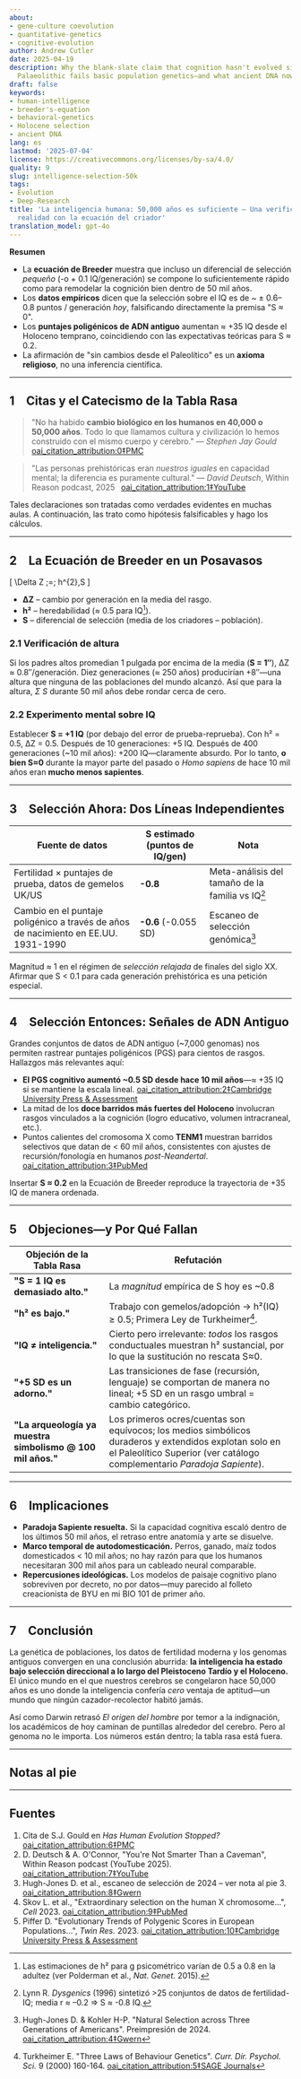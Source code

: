 ```yaml
---
about:
- gene-culture coevolution
- quantitative-genetics
- cognitive-evolution
author: Andrew Cutler
date: 2025-04-19
description: Why the blank-slate claim that cognition hasn't evolved since the Upper
  Palaeolithic fails basic population genetics—and what ancient DNA now shows.
draft: false
keywords:
- human-intelligence
- breeder's-equation
- behavioral-genetics
- Holocene selection
- ancient DNA
lang: es
lastmod: '2025-07-04'
license: https://creativecommons.org/licenses/by-sa/4.0/
quality: 9
slug: intelligence-selection-50k
tags:
- Evolution
- Deep-Research
title: 'La inteligencia humana: 50,000 años es suficiente — Una verificación de la
  realidad con la ecuación del criador'
translation_model: gpt-4o
---
```


**Resumen**

- La **ecuación de Breeder** muestra que incluso un diferencial de selección *pequeño* (-o + 0.1 IQ/generación) se compone lo suficientemente rápido como para remodelar la cognición bien dentro de 50 mil años.
- Los **datos empíricos** dicen que la selección sobre el IQ es de ~ ± 0.6–0.8 puntos / generación *hoy*, falsificando directamente la premisa "S ≈ 0".
- Los **puntajes poligénicos de ADN antiguo** aumentan ≈ +35 IQ desde el Holoceno temprano, coincidiendo con las expectativas teóricas para S ≈ 0.2.
- La afirmación de "sin cambios desde el Paleolítico" es un **axioma religioso**, no una inferencia científica.

---

## 1 Citas y el Catecismo de la Tabla Rasa

> "No ha habido **cambio biológico en los humanos en 40,000 o 50,000 años**. Todo lo que llamamos cultura y civilización lo hemos construido con el mismo cuerpo y cerebro." — *Stephen Jay Gould*  [oai_citation_attribution:0‡PMC](https://pmc.ncbi.nlm.nih.gov/articles/PMC3721656/)

> "Las personas prehistóricas eran *nuestros iguales* en capacidad mental; la diferencia es puramente cultural." — *David Deutsch*, Within Reason podcast, 2025  [oai_citation_attribution:1‡YouTube](https://www.youtube.com/watch?v=rpP9sqbQzjs)

Tales declaraciones son tratadas como verdades evidentes en muchas aulas. A continuación, las trato como hipótesis falsificables y hago los cálculos.

---

## 2 La Ecuación de Breeder en un Posavasos

\[
\Delta Z \;=\; h^{2}\,S
\]

- **ΔZ** – cambio por generación en la media del rasgo.
- **h²** – heredabilidad (≈ 0.5 para IQ[^1]).
- **S** – diferencial de selección (media de los criadores – población).

### 2.1 Verificación de altura
Si los padres altos promedian 1 pulgada por encima de la media (**S = 1″**), ΔZ ≈ 0.8″/generación. Diez generaciones (≈ 250 años) producirían +8″—una altura que ninguna de las poblaciones del mundo alcanzó. Así que para la altura, *Σ S* durante 50 mil años debe rondar cerca de cero.

### 2.2 Experimento mental sobre IQ
Establecer **S = +1 IQ** (por debajo del error de prueba-reprueba). Con h² = 0.5, ΔZ = 0.5. Después de 10 generaciones: +5 IQ. Después de 400 generaciones (~10 mil años): +200 IQ—claramente absurdo. Por lo tanto, **o bien S≈0** durante la mayor parte del pasado o *Homo sapiens* de hace 10 mil años eran **mucho menos sapientes**.

---

## 3 Selección Ahora: Dos Líneas Independientes

| Fuente de datos | S estimado (puntos de IQ/gen) | Nota |
|-----------------|-------------------------------|------|
| Fertilidad × puntajes de prueba, datos de gemelos UK/US | **-0.8** | Meta-análisis del tamaño de la familia vs IQ[^2] |
| Cambio en el puntaje poligénico a través de años de nacimiento en EE.UU. 1931-1990 | **-0.6** (-0.055 SD) | Escaneo de selección genómica[^3] |

Magnitud ≈ 1 en el régimen de *selección relajada* de finales del siglo XX. Afirmar que S < 0.1 para cada generación prehistórica es una petición especial.

---

## 4 Selección Entonces: Señales de ADN Antiguo

Grandes conjuntos de datos de ADN antiguo (~7,000 genomas) nos permiten rastrear puntajes poligénicos (PGS) para cientos de rasgos. Hallazgos más relevantes aquí:

* **El PGS cognitivo aumentó ~0.5 SD desde hace 10 mil años**—≈ +35 IQ si se mantiene la escala lineal. [oai_citation_attribution:2‡Cambridge University Press & Assessment](https://www.cambridge.org/core/journals/twin-research-and-human-genetics/article/evolutionary-trends-of-polygenic-scores-in-european-populations-from-the-paleolithic-to-modern-times/E76E2C78FFC3DA9BDEB0BC8E37D9273D)
* La mitad de los **doce barridos más fuertes del Holoceno** involucran rasgos vinculados a la cognición (logro educativo, volumen intracraneal, etc.).
* Puntos calientes del cromosoma X como **TENM1** muestran barridos selectivos que datan de < 60 mil años, consistentes con ajustes de recursión/fonología en humanos *post-Neandertal*. [oai_citation_attribution:3‡PubMed](https://pubmed.ncbi.nlm.nih.gov/36950386/)

Insertar **S ≈ 0.2** en la Ecuación de Breeder reproduce la trayectoria de +35 IQ de manera ordenada.

---

## 5 Objeciones—y Por Qué Fallan

| Objeción de la Tabla Rasa | Refutación |
|---------------------------|------------|
| **"S = 1 IQ es demasiado alto."** | La *magnitud* empírica de S hoy es ~0.8 | ver §3 arriba. Incluso S = 0.1 implica un absurdo −100 IQ hace 10 mil años. |
| **"h² es bajo."** | Trabajo con gemelos/adopción → h²(IQ) ≥ 0.5; Primera Ley de Turkheimer[^4]. |
| **"IQ ≠ inteligencia."** | Cierto pero irrelevante: *todos* los rasgos conductuales muestran h² sustancial, por lo que la sustitución no rescata S≈0. |
| **"+5 SD es un adorno."** | Las transiciones de fase (recursión, lenguaje) se comportan de manera no lineal; +5 SD en un rasgo umbral = cambio categórico. |
| **"La arqueología ya muestra simbolismo @ 100 mil años."** | Los primeros ocres/cuentas son equívocos; los medios simbólicos duraderos y extendidos explotan solo en el Paleolítico Superior (ver catálogo complementario *Paradoja Sapiente*).

---

## 6 Implicaciones

* **Paradoja Sapiente resuelta.** Si la capacidad cognitiva escaló dentro de los últimos 50 mil años, el retraso entre anatomía y arte se disuelve.
* **Marco temporal de autodomesticación.** Perros, ganado, maíz todos domesticados < 10 mil años; no hay razón para que los humanos necesitaran 300 mil años para un cableado neural comparable.
* **Repercusiones ideológicas.** Los modelos de paisaje cognitivo plano sobreviven por decreto, no por datos—muy parecido al folleto creacionista de BYU en mi BIO 101 de primer año.

---

## 7 Conclusión

La genética de poblaciones, los datos de fertilidad moderna y los genomas antiguos convergen en una conclusión aburrida: **la inteligencia ha estado bajo selección direccional a lo largo del Pleistoceno Tardío y el Holoceno.** El único mundo en el que nuestros cerebros se congelaron hace 50,000 años es uno donde la inteligencia confería *cero* ventaja de aptitud—un mundo que ningún cazador-recolector habitó jamás.

Así como Darwin retrasó *El origen del hombre* por temor a la indignación, los académicos de hoy caminan de puntillas alrededor del cerebro. Pero al genoma no le importa. Los números están dentro; la tabla rasa está fuera.

---

## Notas al pie

[^1]: Las estimaciones de h² para g psicométrico varían de 0.5 a 0.8 en la adultez (ver Polderman et al., *Nat. Genet.* 2015).
[^2]: Lynn R. *Dysgenics* (1996) sintetizó >25 conjuntos de datos de fertilidad-IQ; media r ≈ –0.2 ⇒ S ≈ -0.8 IQ.
[^3]: Hugh-Jones D. & Kohler H-P. "Natural Selection across Three Generations of Americans". Preimpresión de 2024. [oai_citation_attribution:4‡Gwern](https://gwern.net/doc/genetics/selection/natural/human/dysgenics/2024-hughjones.pdf)
[^4]: Turkheimer E. "Three Laws of Behaviour Genetics". *Curr. Dir. Psychol. Sci.* 9 (2000) 160-164. [oai_citation_attribution:5‡SAGE Journals](https://journals.sagepub.com/doi/abs/10.1111/1467-8721.00084)

---

## Fuentes

1. Cita de S.J. Gould en *Has Human Evolution Stopped?* [oai_citation_attribution:6‡PMC](https://pmc.ncbi.nlm.nih.gov/articles/PMC3721656/)
2. D. Deutsch & A. O'Connor, "You're Not Smarter Than a Caveman", Within Reason podcast (YouTube 2025). [oai_citation_attribution:7‡YouTube](https://www.youtube.com/watch?v=rpP9sqbQzjs)
3. Hugh-Jones D. et al., escaneo de selección de 2024 – ver nota al pie 3. [oai_citation_attribution:8‡Gwern](https://gwern.net/doc/genetics/selection/natural/human/dysgenics/2024-hughjones.pdf)
4. Skov L. et al., "Extraordinary selection on the human X chromosome…", *Cell* 2023. [oai_citation_attribution:9‡PubMed](https://pubmed.ncbi.nlm.nih.gov/36950386/)
5. Piffer D. "Evolutionary Trends of Polygenic Scores in European Populations…", *Twin Res.* 2023. [oai_citation_attribution:10‡Cambridge University Press & Assessment](https://www.cambridge.org/core/journals/twin-research-and-human-genetics/article/evolutionary-trends-of-polygenic-scores-in-european-populations-from-the-paleolithic-to-modern-times/E76E2C78FFC3DA9BDEB0BC8E37D9273D)